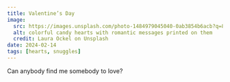 ```yaml
---
title: Valentine’s Day
image:
  src: https://images.unsplash.com/photo-1484979045040-0ab3854b6acb?q=80&w=800&h=500&auto=format&fit=crop&ixlib=rb-4.0.3&ixid=M3wxMjA3fDB8MHxwaG90by1wYWdlfHx8fGVufDB8fHx8fA%3D%3D
  alt: colorful candy hearts with romantic messages printed on them
  credit: Laura Ockel on Unsplash
date: 2024-02-14
tags: [hearts, snuggles]
---
```


Can anybody find me somebody to love?
